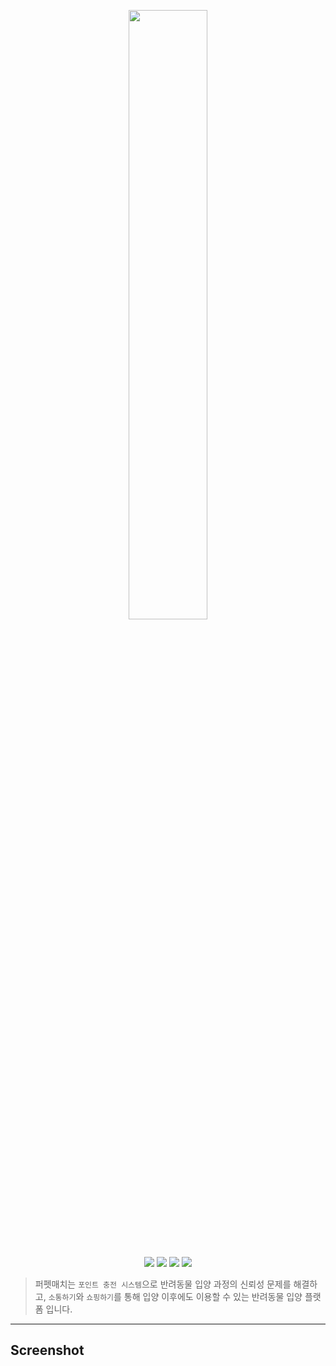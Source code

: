 <p align="center">
    <a href="https://www.perpetmatch.com"> 
        <img width="50%" src="https://user-images.githubusercontent.com/54442420/98690859-c1593f80-23b0-11eb-90f0-362c098a9204.png" />
    </a>
</p>
<br/>
<p align="center">
    <img src="https://img.shields.io/github/last-commit/bassyu/perpet-match-front" />
    <img src="https://img.shields.io/github/commit-activity/m/bassyu/perpet-match-front" />
    <img src="https://img.shields.io/github/issues-pr-closed/bassyu/perpet-match-front" />
    <img src="https://img.shields.io/github/repo-size/bassyu/perpet-match-front" />
</p>

> 퍼펫매치는 `포인트 충전 시스템`으로 반려동물 입양 과정의 신뢰성 문제를 해결하고,
> `소통하기`와 `쇼핑하기`를 통해 입양 이후에도 이용할 수 있는 반려동물 입양 플랫폼 입니다.

---

## Screenshot

